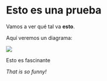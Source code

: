 # Esto es una prueba

Vamos a ver qué tal va **esto**.

Aquí veremos un diagrama:

<!--
```plantuml
@startuml
Pedro -> Alice : hello
@enduml
```
-->
![](Diagram1.svg)

Esto es fascinante

*That is so funny!*